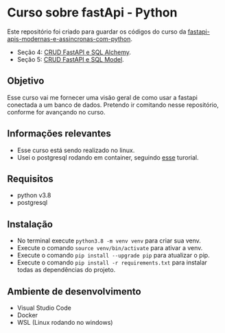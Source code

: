 # Curso sobre fastApi - Python
Este repositório foi criado para guardar os códigos do curso da [fastapi-apis-modernas-e-assincronas-com-python](https://www.udemy.com/course/fastapi-apis-modernas-e-assincronas-com-python/).
- Seção 4: [CRUD FastAPI e SQL Alchemy](https://github.com/ErickBessa/course_fast_api/tree/main/crud-sql-alchemy).
- Seção 5: [CRUD FastAPI e SQL Model](https://github.com/ErickBessa/course_fast_api/tree/main/crud-sql-model).

## Objetivo
Esse curso vai me fornecer uma visão geral de como usar a fastapi conectada a um banco de dados. 
Pretendo ir comitando nesse repositório, conforme for avançando no curso.

## Informações relevantes
- Esse curso está sendo realizado no linux.
- Usei o postgresql rodando em container, seguindo [esse](https://hevodata.com/learn/docker-postgresql/) turorial.

## Requisitos
- python v3.8
- postgresql

## Instalação
- No terminal execute `python3.8 -m venv venv` para criar sua venv.
- Execute o comando `source venv/bin/activate` para ativar a venv.
- Execute o comando `pip install --upgrade pip` para atualizar o pip.
- Execute o comando `pip install -r requirements.txt` para instalar todas as dependências do projeto.

## Ambiente de desenvolvimento
- Visual Studio Code
- Docker 
- WSL (Linux rodando no windows)

